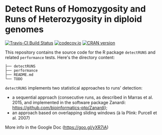 
Detect Runs of Homozygosity and Runs of Heterozygosity in diploid genomes
=========================================================================

[![Travis-CI Build Status](https://travis-ci.org/bioinformatics-ptp/detectRUNS.svg?branch=master)](https://travis-ci.org/bioinformatics-ptp/detectRUNS)
[![codecov.io](https://codecov.io/github/bioinformatics-ptp/detectRUNS/coverage.svg?branch=master)](https://codecov.io/github/bioinformatics-ptp/detectRUNS?branch=master)
[![CRAN version](http://www.r-pkg.org/badges/version/detectRUNS)](https://cran.r-project.org/package=detectRUNS)


This repository contains the source code for the R package `detectRUNS` and related
`performance` tests. Here's the directory content:

```
├── detectRUNS
├── performance
├── README.md
└── TODO
```

`detectRUNS` implements two statistical approaches to runs' detection:
- a sequential approach (consecutive runs, as described in Marras et al. 2015, and implemented in the software package Zanardi: https://github.com/bioinformatics-ptp/Zanardi);
- an approach based on overlapping sliding windows (à la Plink: Purcell et al. 2007)

More info in the Google Doc (https://goo.gl/yXR7iA)
